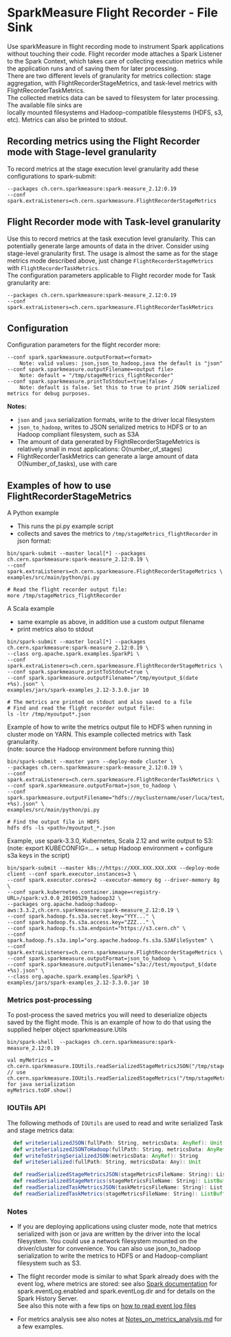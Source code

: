 # SparkMeasure Flight Recorder - File Sink

Use sparkMeasure in flight recording mode to instrument Spark applications without touching their code.
Flight recorder mode attaches a Spark Listener to the Spark Context, which takes care of 
collecting execution metrics while the application runs and of saving them for later processing.  
There are two different levels of granularity for metrics collection:
stage aggregation, with FlightRecorderStageMetrics, and task-level metrics with FlightRecorderTaskMetrics.    
The collected metrics data can be saved to filesystem for later processing. The available file sinks are  
locally mounted filesystems and Hadoop-compatible filesystems (HDFS, s3, etc).
Metrics can also be printed to stdout.   

## Recording metrics using the Flight Recorder mode with Stage-level granularity  
To record metrics at the stage execution level granularity add these configurations to spark-submit: 
   ```
   --packages ch.cern.sparkmeasure:spark-measure_2.12:0.19
   --conf spark.extraListeners=ch.cern.sparkmeasure.FlightRecorderStageMetrics
   ```

## Flight Recorder mode with Task-level granularity
Use this to record metrics at the task execution level granularity.
This can potentially generate large amounts of data in the driver.
Consider using stage-level granularity first.
The usage is almost the same as for the stage metrics mode described above, just change
`FlightRecorderStageMetrics` with `FlightRecorderTaskMetrics`.  
The configuration parameters applicable to Flight recorder mode for Task granularity are:

   ```
   --packages ch.cern.sparkmeasure:spark-measure_2.12:0.19
   --conf spark.extraListeners=ch.cern.sparkmeasure.FlightRecorderTaskMetrics
   ```

## Configuration

Configuration parameters for the flight recorder more:
   ```
   --conf spark.sparkmeasure.outputFormat=<format> 
       Note: valid values: json,json_to_hadoop,java the default is "json"
   --conf spark.sparkmeasure.outputFilename=<output file> 
       Note: default = "/tmp/stageMetrics_flightRecorder"
   --conf spark.sparkmeasure.printToStdout=<true|false> /
       Note: default is false. Set this to true to print JSON serialized metrics for debug purposes.
   ```
**Notes:**
  - `json` and `java` serialization formats, write to the driver local filesystem
  - `json_to_hadoop`, writes to JSON serialized metrics to HDFS or to an Hadoop compliant filesystem, such as S3A
  - The amount of data generated by FlightRecorderStageMetrics is relatively small in most applications: O(number_of_stages)
  - FlightRecorderTaskMetrics can generate a large amount of data O(Number_of_tasks), use with care    

## Examples of how to use FlightRecorderStageMetrics
A Python example
 - This runs the pi.py example script 
 - collects and saves the metrics to `/tmp/stageMetrics_flightRecorder` in json format:
```
bin/spark-submit --master local[*] --packages ch.cern.sparkmeasure:spark-measure_2.12:0.19 \
--conf spark.extraListeners=ch.cern.sparkmeasure.FlightRecorderStageMetrics \
examples/src/main/python/pi.py

# Read the flight recorder output file:
more /tmp/stageMetrics_flightRecorder
```

A Scala example    
- same example as above, in addition use a custom output filename
- print metrics also to stdout
```
bin/spark-submit --master local[*] --packages ch.cern.sparkmeasure:spark-measure_2.12:0.19 \
--class org.apache.spark.examples.SparkPi \
--conf spark.extraListeners=ch.cern.sparkmeasure.FlightRecorderStageMetrics \
--conf spark.sparkmeasure.printToStdout=true \
--conf spark.sparkmeasure.outputFilename="/tmp/myoutput_$(date +%s).json" \
examples/jars/spark-examples_2.12-3.3.0.jar 10

# The metrics are printed on stdout and also saved to a file
# Find and read the flight recorder output file:
ls -ltr /tmp/myoutput*.json
```

Example of how to write the metrics output file to HDFS when running in cluster mode on YARN. 
This example collected metrics with Task granularity.  
(note: source the Hadoop environment before running this)
```
bin/spark-submit --master yarn --deploy-mode cluster \
--packages ch.cern.sparkmeasure:spark-measure_2.12:0.19 \
--conf spark.extraListeners=ch.cern.sparkmeasure.FlightRecorderTaskMetrics \
--conf spark.sparkmeasure.outputFormat=json_to_hadoop \
--conf spark.sparkmeasure.outputFilename="hdfs://myclustername/user/luca/test/myoutput_$(date +%s).json" \
examples/src/main/python/pi.py

# Find the output file in HDFS
hdfs dfs -ls <path>/myoutput_*.json
```

Example, use spark-3.3.0, Kubernetes, Scala 2.12 and write output to S3:  
(note: export KUBECONFIG=... + setup Hadoop environment + configure s3a keys in the script)
```
bin/spark-submit --master k8s://https://XXX.XXX.XXX.XXX --deploy-mode client --conf spark.executor.instances=3 \
--conf spark.executor.cores=2 --executor-memory 6g --driver-memory 8g \
--conf spark.kubernetes.container.image=<registry-URL>/spark:v3.0.0_20190529_hadoop32 \
--packages org.apache.hadoop:hadoop-aws:3.3.2,ch.cern.sparkmeasure:spark-measure_2.12:0.19 \
--conf spark.hadoop.fs.s3a.secret.key="YYY..." \
--conf spark.hadoop.fs.s3a.access.key="ZZZ..." \
--conf spark.hadoop.fs.s3a.endpoint="https://s3.cern.ch" \
--conf spark.hadoop.fs.s3a.impl="org.apache.hadoop.fs.s3a.S3AFileSystem" \
--conf spark.extraListeners=ch.cern.sparkmeasure.FlightRecorderStageMetrics \
--conf spark.sparkmeasure.outputFormat=json_to_hadoop \
--conf spark.sparkmeasure.outputFilename="s3a://test/myoutput_$(date +%s).json" \
--class org.apache.spark.examples.SparkPi \
examples/jars/spark-examples_2.12-3.3.0.jar 10
```


### Metrics post-processing

To post-process the saved metrics you will need to deserialize objects saved by the flight mode. 
This is an example of how to do that using the supplied helper object sparkmeasure.Utils

```
bin/spark-shell  --packages ch.cern.sparkmeasure:spark-measure_2.12:0.19

val myMetrics = ch.cern.sparkmeasure.IOUtils.readSerializedStageMetricsJSON("/tmp/stageMetrics_flightRecorder")
// use ch.cern.sparkmeasure.IOUtils.readSerializedStageMetrics("/tmp/stageMetrics.serialized") for java serialization
myMetrics.toDF.show()
```

### IOUTils API
The following methods of `IOUtils` are used to read and write serialized Task and stage metrics data:
```scala
  def writeSerializedJSON(fullPath: String, metricsData: AnyRef): Unit = 
  def writeSerializedJSONToHadoop(fullPath: String, metricsData: AnyRef, conf: SparkConf): Unit 
  def writeToStringSerializedJSON(metricsData: AnyRef): String
  def writeSerialized(fullPath: String, metricsData: Any): Unit

  def readSerializedStageMetricsJSON(stageMetricsFileName: String): List[StageVals]
  def readSerializedStageMetrics(stageMetricsFileName: String): ListBuffer[StageVals]
  def readSerializedTaskMetricsJSON(taskMetricsFileName: String): List[TaskVals]
  def readSerializedTaskMetrics(stageMetricsFileName: String): ListBuffer[TaskVals]
```

### Notes

- If you are deploying applications using cluster mode, note that metrics serialized with json or java
 are written by the driver into the local filesystem.  You could use a network filesystem mounted on the driver/cluster for convenience. 
 You can also use json_to_hadoop serialization to write the metrics to HDFS or and Hadoop-compliant filesystem such as S3.

- The flight recorder mode is similar to what Spark already does with the event log, where metrics are
stored: see also [Spark documentation](https://spark.apache.org/docs/latest/monitoring.html) for spark.eventLog.enabled and spark.eventLog.dir and for details on 
the Spark History Server.  
See also this note with a few tips on [how to read event log files](https://github.com/LucaCanali/Miscellaneous/blob/master/Spark_Notes/Spark_EventLog.md)  

- For metrics analysis see also notes at  [Notes_on_metrics_analysis.md](Notes_on_metrics_analysis.md) for a few examples.
